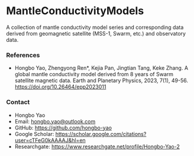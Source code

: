 # MantleConductivityModels
A collection of mantle conductivity model series and corresponding data derived from geomagnetic satellite (MSS-1, Swarm, etc.) and observatory data.

### References
- Hongbo Yao, Zhengyong Ren*, Kejia Pan, Jingtian Tang, Keke Zhang. A global mantle conductivity model derived from 8 years of Swarm satellite magnetic data. Earth and Planetary Physics, 2023, 7(1), 49-56. https://doi.org/10.26464/epp2023011

### Contact
- Hongbo Yao
- Email: hongbo.yao@outlook.com
- GitHub: https://github.com/hongbo-yao
- Google Scholar: https://scholar.google.com/citations?user=cTFeG0kAAAAJ&hl=en
- Researchgate: https://www.researchgate.net/profile/Hongbo-Yao-2